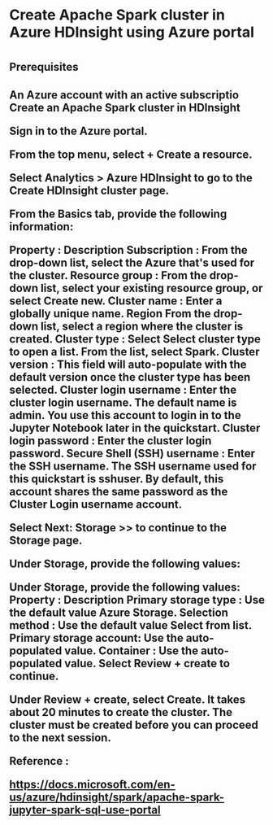 <h1>Create Apache Spark cluster in Azure HDInsight using Azure portal<h1>
<h2>Prerequisites<h2>

An Azure account with an active subscriptio
Create an Apache Spark cluster in HDInsight

Sign in to the Azure portal.

From the top menu, select + Create a resource.

Select Analytics > Azure HDInsight to go to the Create HDInsight cluster page.

From the Basics tab, provide the following information:

Property : Description Subscription : From the drop-down list, select the Azure that's used for the cluster. Resource group : From the drop-down list, select your existing resource group, or select Create new. Cluster name : Enter a globally unique name. Region From the drop-down list, select a region where the cluster is created. Cluster type : Select Select cluster type to open a list. From the list, select Spark. Cluster version : This field will auto-populate with the default version once the cluster type has been selected. Cluster login username : Enter the cluster login username. The default name is admin. You use this account to login in to the Jupyter Notebook later in the quickstart. Cluster login password : Enter the cluster login password. Secure Shell (SSH) username : Enter the SSH username. The SSH username used for this quickstart is sshuser. By default, this account shares the same password as the Cluster Login username account.

Select Next: Storage >> to continue to the Storage page.

Under Storage, provide the following values:

Under Storage, provide the following values: Property : Description Primary storage type : Use the default value Azure Storage. Selection method : Use the default value Select from list. Primary storage account: Use the auto-populated value. Container : Use the auto-populated value.
Select Review + create to continue.

Under Review + create, select Create. It takes about 20 minutes to create the cluster. The cluster must be created before you can proceed to the next session.

Reference :

https://docs.microsoft.com/en-us/azure/hdinsight/spark/apache-spark-jupyter-spark-sql-use-portal
